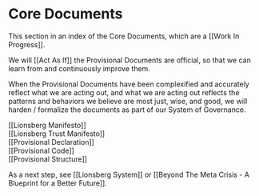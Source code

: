 # Core Documents
This section in an index of the Core Documents, which are a [[Work In Progress]]. 

We will [[Act As If]] the Provisional Documents are official, so that we can learn from and continuously improve them. 

When the Provisional Documents have been complexified and accurately reflect what we are acting out, and what we are acting out reflects the patterns and behaviors we believe are most just, wise, and good, we will harden / formalize the documents as part of our System of Governance. 

[[Lionsberg Manifesto]]  
[[Lionsberg Trust Manifesto]]  
[[Provisional Declaration]]   
[[Provisional Code]]  
[[Provisional Structure]]

As a next step, see [[Lionsberg System]] or [[Beyond The Meta Crisis - A Blueprint for a Better Future]]. 